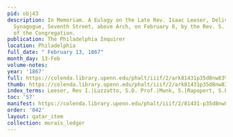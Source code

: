 ```yaml
---
pid: obj43
description: In Memoriam. A Eulogy on the Late Rev. Isaac Leeser, Delivered at the
  Synagogue, Seventh Street, above Arch, on February 8, by the Rev. S. Morais, Minister
  of the Congregation.
publication: The Philadelphia Inquirer
location: Philadelphia
full_date: " February 13, 1867"
month_day: 13-Feb
volume-notes:
year: '1867'
full: https://colenda.library.upenn.edu/phalt/iiif/2/ark81431p35d8nw83%2FSHA256E-s8609043--06cd92f07184dd77cbd755d84d9b25b5bd843f4183a1d251ac1197b609a271b3.jpeg/full/3500,/0/default.jpg
thumb: https://colenda.library.upenn.edu/phalt/iiif/2/ark81431p35d8nw83%2FSHA256E-s8609043--06cd92f07184dd77cbd755d84d9b25b5bd843f4183a1d251ac1197b609a271b3.jpeg/full/!200,200/0/default.jpg
index_terms: Leeser, Rev I.|Luzzatto, S.D. Prof.|Munk, S.|Rapoport, S.L.
toc: '57'
manifest: https://colenda.library.upenn.edu/phalt/iiif/2/81431-p35d8nw83/manifest
order: '042'
layout: qatar_item
collection: morais_ledger
---
```

